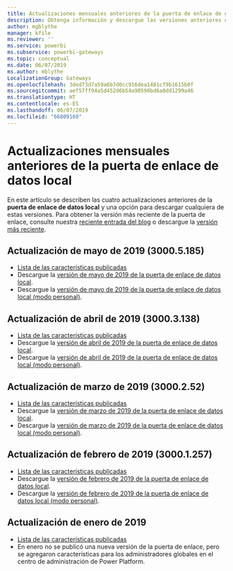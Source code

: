 ```yaml
---
title: Actualizaciones mensuales anteriores de la puerta de enlace de datos local
description: Obtenga información y descargue las versiones anteriores de la puerta de enlace de datos local.
author: mgblythe
manager: kfile
ms.reviewer: ''
ms.service: powerbi
ms.subservice: powerbi-gateways
ms.topic: conceptual
ms.date: 06/07/2019
ms.author: mblythe
LocalizationGroup: Gateways
ms.openlocfilehash: 3ded73d7a59a6b7d0cc916dea1481cf9b1615b0f
ms.sourcegitcommit: aef57ff94a5d452d6b54a90598bd6a0dd1299a46
ms.translationtype: HT
ms.contentlocale: es-ES
ms.lasthandoff: 06/07/2019
ms.locfileid: "66809160"
---
```

# <a name="previous-monthly-updates-to-the-on-premises-data-gateway"></a>Actualizaciones mensuales anteriores de la puerta de enlace de datos local

En este artículo se describen las cuatro actualizaciones anteriores de la **puerta de enlace de datos local** y una opción para descargar cualquiera de estas versiones.  Para obtener la versión más reciente de la puerta de enlace, consulte nuestra [reciente entrada del blog](https://powerbi.microsoft.com/blog/on-premises-data-gateway-june-2019-update-is-now-available) o descargue la [versión más reciente](https://go.microsoft.com/fwlink/?LinkId=820925&clcid=0x409).

## <a name="may-2019-update-30005185"></a>Actualización de mayo de 2019 (3000.5.185)

- [Lista de las características publicadas](https://powerbi.microsoft.com/blog/on-premises-data-gateway-may-2019-update-is-now-available)
- Descargue la [versión de mayo de 2019 de la puerta de enlace de datos local](http://download.microsoft.com/download/D/A/1/DA1FDDB8-6DA8-4F50-B4D0-18019591E182/GatewayInstall-19-05.exe).
- Descargue la [versión de mayo de 2019 de la puerta de enlace de datos local (modo personal)](http://download.microsoft.com/download/6/0/2/602A459E-E1A3-4FB9-B07F-FC2B60881900/On-premises%20data%20gateway%20(personal%20mode)-19-05.exe).

## <a name="april-2019-update-30003138"></a>Actualización de abril de 2019 (3000.3.138)

- [Lista de las características publicadas](https://powerbi.microsoft.com/blog/on-premises-data-gateway-april-2019-update-is-now-available)
- Descargue la [versión de abril de 2019 de la puerta de enlace de datos local](http://download.microsoft.com/download/D/A/1/DA1FDDB8-6DA8-4F50-B4D0-18019591E182/GatewayInstall-19-04.exe).
- Descargue la [versión de abril de 2019 de la puerta de enlace de datos local (modo personal)](http://download.microsoft.com/download/6/0/2/602A459E-E1A3-4FB9-B07F-FC2B60881900/On-premises%20data%20gateway%20(personal%20mode)-19-04.exe).

## <a name="march-2019-update-3000252"></a>Actualización de marzo de 2019 (3000.2.52)

- [Lista de las características publicadas](https://powerbi.microsoft.com/blog/on-premises-data-gateway-march-2019-update-is-now-available)
- Descargue la [versión de marzo de 2019 de la puerta de enlace de datos local](http://download.microsoft.com/download/D/A/1/DA1FDDB8-6DA8-4F50-B4D0-18019591E182/GatewayInstall-19-03.exe).
- Descargue la [versión de marzo de 2019 de la puerta de enlace de datos local (modo personal)](http://download.microsoft.com/download/6/0/2/602A459E-E1A3-4FB9-B07F-FC2B60881900/On-premises%20data%20gateway%20(personal%20mode)-19-03.exe).

## <a name="february-2019-update-30001257"></a>Actualización de febrero de 2019 (3000.1.257)

- [Lista de las características publicadas](https://powerbi.microsoft.com/blog/on-premises-data-gateway-february-2019-update-is-now-available)
- Descargue la [versión de febrero de 2019 de la puerta de enlace de datos local](http://download.microsoft.com/download/D/A/1/DA1FDDB8-6DA8-4F50-B4D0-18019591E182/GatewayInstall-19-02.exe).
- Descargue la [versión de febrero de 2019 de la puerta de enlace de datos local (modo personal)](http://download.microsoft.com/download/6/0/2/602A459E-E1A3-4FB9-B07F-FC2B60881900/On-premises%20data%20gateway%20(personal%20mode)-19-02.exe).

## <a name="january-2019-update"></a>Actualización de enero de 2019

- [Lista de las características publicadas](https://powerbi.microsoft.com/blog/on-premises-data-gateway-management-in-the-power-platform-admin-center)
- En enero no se publicó una nueva versión de la puerta de enlace, pero se agregaron características para los administradores globales en el centro de administración de Power Platform.